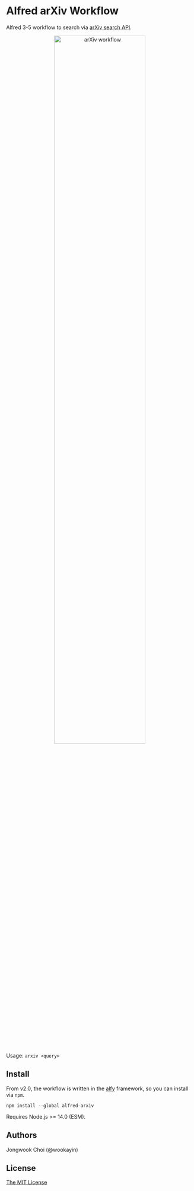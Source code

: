 Alfred arXiv Workflow
=====================

Alfred 3-5 workflow to search via [arXiv search API](https://arxiv.org/help/api/index).

<p align="center">
<img alt="arXiv workflow" src="https://github.com/wookayin/alfred-arxiv-workflow/raw/master/screenshot.png" width="70%" />
</p>

Usage: `arxiv <query>`


Install
-------

From v2.0, the workflow is written in the [alfy](https://github.com/sindresorhus/alfy/) framework, so you can install via `npm`.

```
npm install --global alfred-arxiv
```

Requires Node.js >= 14.0 (ESM).


Authors
-------

Jongwook Choi (@wookayin)


License
-------

[The MIT License](LICENSE)
